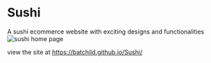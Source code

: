 # Sushi
A sushi ecommerce website with exciting designs and functionalities
![sushi home page](https://github.com/batchild/Sushi/assets/73508629/5adaaa4d-7f0a-4e3f-95b1-ca20b5f75123)

view the site at https://batchild.github.io/Sushi/
